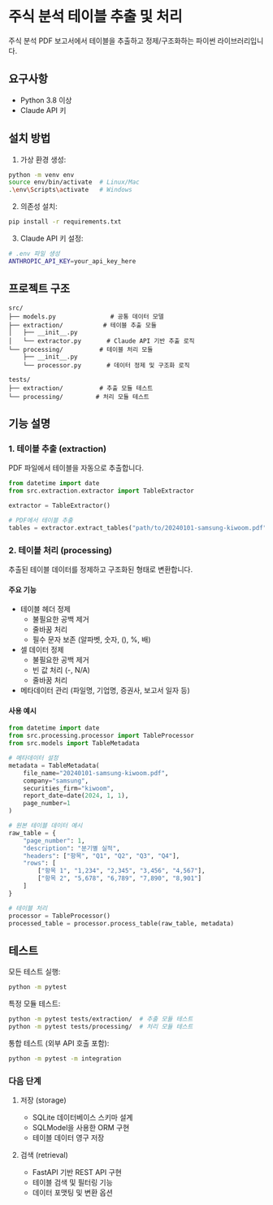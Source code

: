 # 주식 분석 테이블 추출 및 처리

주식 분석 PDF 보고서에서 테이블을 추출하고 정제/구조화하는 파이썬 라이브러리입니다.

## 요구사항

- Python 3.8 이상
- Claude API 키

## 설치 방법

1. 가상 환경 생성:
```bash
python -m venv env
source env/bin/activate  # Linux/Mac
.\env\Scripts\activate   # Windows
```

2. 의존성 설치:
```bash
pip install -r requirements.txt
```

3. Claude API 키 설정:
```bash
# .env 파일 생성
ANTHROPIC_API_KEY=your_api_key_here
```

## 프로젝트 구조

```
src/
├── models.py               # 공통 데이터 모델
├── extraction/           # 테이블 추출 모듈
│   ├── __init__.py
│   └── extractor.py       # Claude API 기반 추출 로직
└── processing/          # 테이블 처리 모듈
    ├── __init__.py
    └── processor.py       # 데이터 정제 및 구조화 로직

tests/
├── extraction/          # 추출 모듈 테스트
└── processing/         # 처리 모듈 테스트
```

## 기능 설명

### 1. 테이블 추출 (extraction)

PDF 파일에서 테이블을 자동으로 추출합니다.

```python
from datetime import date
from src.extraction.extractor import TableExtractor

extractor = TableExtractor()

# PDF에서 테이블 추출
tables = extractor.extract_tables("path/to/20240101-samsung-kiwoom.pdf")
```

### 2. 테이블 처리 (processing)

추출된 테이블 데이터를 정제하고 구조화된 형태로 변환합니다.

#### 주요 기능

- 테이블 헤더 정제
  - 불필요한 공백 제거
  - 줄바꿈 처리
  - 필수 문자 보존 (알파벳, 숫자, (), %, 배)
- 셀 데이터 정제
  - 불필요한 공백 제거
  - 빈 값 처리 (-, N/A)
  - 줄바꿈 처리
- 메타데이터 관리 (파일명, 기업명, 증권사, 보고서 일자 등)

#### 사용 예시

```python
from datetime import date
from src.processing.processor import TableProcessor
from src.models import TableMetadata

# 메타데이터 설정
metadata = TableMetadata(
    file_name="20240101-samsung-kiwoom.pdf",
    company="samsung",
    securities_firm="kiwoom",
    report_date=date(2024, 1, 1),
    page_number=1
)

# 원본 테이블 데이터 예시
raw_table = {
    "page_number": 1,
    "description": "분기별 실적",
    "headers": ["항목", "Q1", "Q2", "Q3", "Q4"],
    "rows": [
        ["항목 1", "1,234", "2,345", "3,456", "4,567"],
        ["항목 2", "5,678", "6,789", "7,890", "8,901"]
    ]
}

# 테이블 처리
processor = TableProcessor()
processed_table = processor.process_table(raw_table, metadata)
```

## 테스트

모든 테스트 실행:
```bash
python -m pytest
```

특정 모듈 테스트:
```bash
python -m pytest tests/extraction/  # 추출 모듈 테스트
python -m pytest tests/processing/  # 처리 모듈 테스트
```

통합 테스트 (외부 API 호출 포함):
```bash
python -m pytest -m integration
```

### 다음 단계

1. 저장 (storage)
   - SQLite 데이터베이스 스키마 설계
   - SQLModel을 사용한 ORM 구현
   - 테이블 데이터 영구 저장

2. 검색 (retrieval)
   - FastAPI 기반 REST API 구현
   - 테이블 검색 및 필터링 기능
   - 데이터 포맷팅 및 변환 옵션

